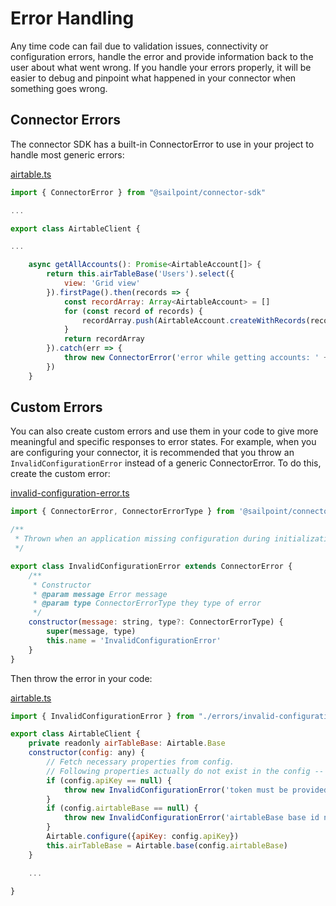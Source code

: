 # Error Handling
Any time code can fail due to validation issues, connectivity or configuration errors, handle the error and provide information back to the user about what went wrong. If you handle your errors properly, it will be easier to debug and pinpoint what happened in your connector when something goes wrong.

## Connector Errors
The connector SDK has a built-in ConnectorError to use in your project to handle most generic errors:

[airtable.ts](https://github.com/sailpoint-oss/airtable-example-connector/blob/main/src/airtable.ts)

```javascript
import { ConnectorError } from "@sailpoint/connector-sdk"

...

export class AirtableClient {

...

    async getAllAccounts(): Promise<AirtableAccount[]> {
        return this.airTableBase('Users').select({
            view: 'Grid view'
        }).firstPage().then(records => {
            const recordArray: Array<AirtableAccount> = []
            for (const record of records) {
                recordArray.push(AirtableAccount.createWithRecords(record))
            }
            return recordArray
        }).catch(err => {
            throw new ConnectorError('error while getting accounts: ' + err)
        })
    }
```

## Custom Errors
You can also create custom errors and use them in your code to give more meaningful and specific responses to error states. For example, when you are configuring your connector, it is recommended that you throw an ```InvalidConfigurationError``` instead of a generic ConnectorError. To do this, create the custom error:

[invalid-configuration-error.ts](https://github.com/sailpoint-oss/airtable-example-connector/blob/main/src/errors/invalid-configuration-error.ts)
```javascript
import { ConnectorError, ConnectorErrorType } from '@sailpoint/connector-sdk'

/**
 * Thrown when an application missing configuration during initialization
 */

export class InvalidConfigurationError extends ConnectorError {
    /**
     * Constructor
     * @param message Error message
     * @param type ConnectorErrorType they type of error
     */
    constructor(message: string, type?: ConnectorErrorType) {
        super(message, type)
        this.name = 'InvalidConfigurationError'
    }
}
```

Then throw the error in your code:

[airtable.ts](https://github.com/sailpoint-oss/airtable-example-connector/blob/main/src/airtable.ts)
```javascript
import { InvalidConfigurationError } from "./errors/invalid-configuration-error"

export class AirtableClient {
    private readonly airTableBase: Airtable.Base
    constructor(config: any) {
        // Fetch necessary properties from config.
        // Following properties actually do not exist in the config -- it just serves as an example.
        if (config.apiKey == null) {
            throw new InvalidConfigurationError('token must be provided from config')
        }
        if (config.airtableBase == null) {
            throw new InvalidConfigurationError('airtableBase base id needed')
        }
        Airtable.configure({apiKey: config.apiKey})
        this.airTableBase = Airtable.base(config.airtableBase)
    }

    ...

}
```